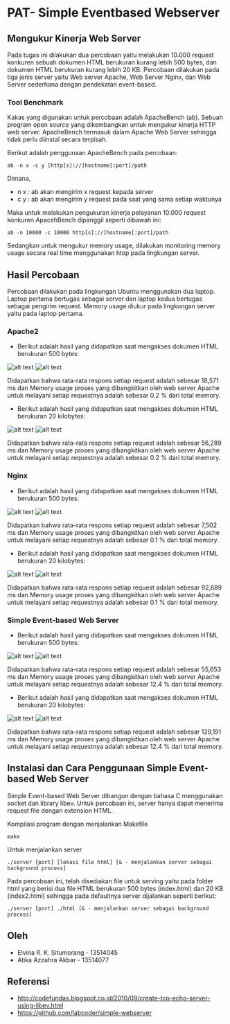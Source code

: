 # PAT- Simple Eventbased Webserver

## Mengukur Kinerja Web Server

Pada tugas ini dilakukan dua percobaan yaitu melakukan 10.000 request konkuren sebuah dokumen HTML berukuran kurang lebih 500 bytes, dan dokumen HTML berukuran kurang lebih 20 KB. Percobaan dilakukan pada tiga jenis server yaitu Web server Apache, Web Server Nginx, dan Web Server sederhana dengan pendekatan event-based.

### Tool Benchmark

Kakas yang digunakan untuk percobaan adalah ApacheBench (ab). Sebuah program open source yang dikembangkan untuk mengukur kinerja HTTP web server. ApacheBench termasuk dalam Apache Web Server sehingga tidak perlu diinstal secara terpisah.

Berikut adalah penggunaan ApacheBench pada percobaan:

```
ab -n x -c y [http[s]://]hostname[:port]/path
```
Dimana,
* n x : ab akan mengirim x request kepada server
* c y : ab akan mengirim y request pada saat yang sama setiap waktunya


Maka untuk melakukan pengukuran kinerja pelayanan 10.000 request konkuren ApacehBench dipanggil seperti dibawah ini:

```
ab -n 10000 -c 10000 http[s]://]hostname[:port]/path
```

Sedangkan untuk mengukur memory usage, dilakukan monitoring memory usage secara real time menggunakan htop pada lingkungan server.

## Hasil Percobaan

Percobaan dilakukan pada lingkungan Ubuntu menggunakan dua laptop. Laptop pertama bertugas sebagai server dan laptop kedua bertugas sebagai pengirim request. Memory usage diukur pada lingkungan server yaitu pada laptop pertama.

### Apache2

* Berikut adalah hasil yang didapatkan saat mengakses dokumen HTML berukuran 500 bytes:

![alt text](image/500kbapache.png)
![alt text](image/500b-apache.png)

Didapatkan bahwa rata-rata respons setiap request adalah sebesar 18,571 ms dan Memory usage proses yang dibangkitkan oleh web server Apache untuk melayani setiap requestnya adalah sebesar 0.2 % dari total memory.


* Berikut adalah hasil yang didapatkan saat mengakses dokumen HTML berukuran 20 kilobytes:

![alt text](image/20kbapache.png)
![alt text](image/20kb-apache.png)

Didapatkan bahwa rata-rata respons setiap request adalah sebesar 56,289 ms dan Memory usage proses yang dibangkitkan oleh web server Apache untuk melayani setiap requestnya adalah sebesar 0.2 % dari total memory.


### Nginx

* Berikut adalah hasil yang didapatkan saat mengakses dokumen HTML berukuran 500 bytes:

![alt text](image/500bnginx.png)
![alt text](image/500b-nginx.png)

Didapatkan bahwa rata-rata respons setiap request adalah sebesar 7,502 ms dan Memory usage proses yang dibangkitkan oleh web server Apache untuk melayani setiap requestnya adalah sebesar 0.1 % dari total memory.


* Berikut adalah hasil yang didapatkan saat mengakses dokumen HTML berukuran 20 kilobytes:

![alt text](image/20kbnginx.png)
![alt text](image/20kb-nginx.png)

Didapatkan bahwa rata-rata respons setiap request adalah sebesar 92,689 ms dan Memory usage proses yang dibangkitkan oleh web server Apache untuk melayani setiap requestnya adalah sebesar 0.1 % dari total memory.


### Simple Event-based Web Server 

* Berikut adalah hasil yang didapatkan saat mengakses dokumen HTML berukuran 500 bytes:

![alt text](image/500blibev.png)
![alt text](image/500b-libev.png)

Didapatkan bahwa rata-rata respons setiap request adalah sebesar 55,653 ms dan Memory usage proses yang dibangkitkan oleh web server Apache untuk melayani setiap requestnya adalah sebesar 12.4 % dari total memory.


* Berikut adalah hasil yang didapatkan saat mengakses dokumen HTML berukuran 20 kilobytes:

![alt text](image/20kblibev2.png)
![alt text](image/20kb-libev.png)

Didapatkan bahwa rata-rata respons setiap request adalah sebesar 129,191 ms dan Memory usage proses yang dibangkitkan oleh web server Apache untuk melayani setiap requestnya adalah sebesar 12.4 % dari total memory.


## Instalasi dan Cara Penggunaan Simple Event-based Web Server 

Simple Event-based Web Server dibangun dengan bahasa C menggunakan socket dan library libev. Untuk percobaan ini, server hanya dapat menerima request file dengan extension HTML.

Kompilasi program dengan menjalankan Makefile

```
make
``` 
Untuk menjalankan server

```
./server [port] [lokasi file html] [& - menjalankan server sebagai background process]
```

Pada percobaan ini, telah disediakan file untuk serving yaitu pada folder html yang berisi dua file HTML berukuran 500 bytes (index.html) dan 20 KB (index2.html) sehingga pada defaultnya server dijalankan seperti berikut:

```
./server [port] ./html [& - menjalankan server sebagai background process]
```

## Oleh

* Elvina R. K. Situmorang - 13514045
* Atika Azzahra Akbar - 13514077

## Referensi

* http://codefundas.blogspot.co.id/2010/09/create-tcp-echo-server-using-libev.html
* https://github.com/labcoder/simple-webserver
